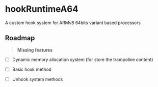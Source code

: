 # hookRuntimeA64

A custom hook system for ARMv8 64bits variant based processors 

## Roadmap

> **Missing features**

- [ ] Dynamic memory allocation system (for store the trampoline content)
- [ ] Basic hook method
- [ ] Unhook system methods

